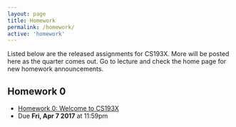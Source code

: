 ```yaml
---
layout: page
title: Homework
permalink: /homework/
active: 'homework'
---
```


Listed below are the released assignments for CS193X. More will be posted here as the quarter comes out. Go to lecture and check the home page for new homework announcements.

## Homework 0
- [Homework 0: Welcome to CS193X](0-welcome)
- Due **Fri, Apr 7 2017** at 11:59pm

